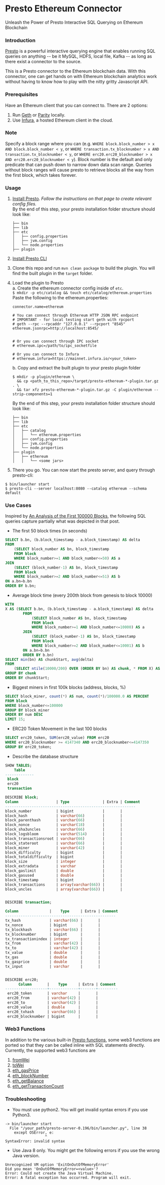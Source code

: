 # Presto Ethereum Connector
Unleash the Power of Presto Interactive SQL Querying on Ethereum Blockchain

### Introduction
[Presto](https://prestodb.io) is a powerful interactive querying engine that enables running SQL queries on anything -- be it MySQL, HDFS, local file, Kafka -- as long as there exist a connector to the source.

This is a Presto connector to the Ethereum blockchain data. With this connector, one can get hands on with Ethereum blockchain analytics work without having to know how to play with the nitty gritty Javascript API.

### Prerequisites
Have an Ethereum client that you can connect to. There are 2 options:
1. Run [Geth](https://github.com/ethereum/go-ethereum) or [Parity](https://github.com/paritytech/parity) locally.
1. Use [Infura](https://infura.io), a hosted Ethereum client in the cloud.    

### Note
Specify a block range where you can (e.g. `WHERE block.block_number > x AND block.block_number < y`, or `WHERE transaction.tx_blocknumber > x AND transaction.tx_blocknumber < y`, or `WHERE erc20.erc20_blocknumber > x AND erc20.erc20_blocknumber < y`). Block number is the default and only predicate that can push down to narrow down data scan range. Queries without block ranges will cause presto to retrieve blocks all the way from the first block, which takes forever. 

### Usage
1. [Install Presto](https://prestodb.io/docs/current/installation/deployment.html). *Follow the instructions on that page to create relevant config files.*  
  By the end of this step, your presto installation folder structure should look like:
    ```
    ├── bin
    ├── lib
    ├── etc
    │   ├── config.properties
    │   ├── jvm.config
    │   └── node.properties
    ├── plugin
    ```
1. [Install Presto CLI](https://prestodb.io/docs/current/installation/cli.html)
1. Clone this repo and run `mvn clean package` to build the plugin. You will find the built plugin in the `target` folder.
1. Load the plugin to Presto  
    a. Create the ethereum connector config inside of `etc`.  
    `$ mkdir -p etc/catalog && touch etc/catalog/ethereum.properties`   
    Paste the following to the ethereum.properties:
    ```
    connector.name=ethereum

    # You can connect through Ethereum HTTP JSON RPC endpoint
    # IMPORTANT - for local testing start geth with rpcport
    # geth --rpc --rpcaddr "127.0.0.1" --rpcport "8545"
    ethereum.jsonrpc=http://localhost:8545/


    # Or you can connect through IPC socket
    # ethereum.ipc=/path/to/ipc_socketfile

    # Or you can connect to Infura
    # ethereum.infura=https://mainnet.infura.io/<your_token>
    ```
    b. Copy and extract the built plugin to your presto plugin folder  
    ```
    $ mkdir -p plugin/ethereum \
      && cp <path_to_this_repo>/target/presto-ethereum-*-plugin.tar.gz . \
      && tar xfz presto-ethereum-*-plugin.tar.gz -C plugin/ethereum --strip-components=1
    ```  

    By the end of this step, your presto installation folder structure should look like:  
      ```
      ├── bin
      ├── lib
      ├── etc
      │   ├── catalog
      │   │   └── ethereum.properties
      │   ├── config.properties
      │   ├── jvm.config
      │   └── node.properties
      ├── plugin
      │   ├── ethereum
      │   │   └── <some jars>
      ```
1. There you go. You can now start the presto server, and query through presto-cli:  
  ```
  $ bin/launcher start
  $ presto-cli --server localhost:8080 --catalog ethereum --schema default
  ```

### Use Cases
Inspired by [An Analysis of the First 100000 Blocks](https://blog.ethereum.org/2015/08/18/frontier-first-100k-blocks/), the following SQL queries capture partially what was depicted in that post.  

- The first 50 block times (in seconds)
```sql
SELECT b.bn, (b.block_timestamp - a.block_timestamp) AS delta
FROM
    (SELECT block_number AS bn, block_timestamp
    FROM block
    WHERE block_number>=1 AND block_number<=50) AS a
JOIN
    (SELECT (block_number-1) AS bn, block_timestamp
    FROM block
    WHERE block_number>=2 AND block_number<=51) AS b
ON a.bn=b.bn
ORDER BY b.bn;
```
- Average block time (every 200th block from genesis to block 10000)
```sql
WITH
X AS (SELECT b.bn, (b.block_timestamp - a.block_timestamp) AS delta
        FROM
            (SELECT block_number AS bn, block_timestamp
            FROM block
            WHERE block_number>=1 AND block_number<=10000) AS a
        JOIN
            (SELECT (block_number-1) AS bn, block_timestamp
            FROM block
            WHERE block_number>=2 AND block_number<=10001) AS b
        ON a.bn=b.bn
        ORDER BY b.bn)
SELECT min(bn) AS chunkStart, avg(delta)
FROM
    (SELECT ntile(10000/200) OVER (ORDER BY bn) AS chunk, * FROM X) AS T
GROUP BY chunk
ORDER BY chunkStart;
```
- Biggest miners in first 100k blocks (address, blocks, %)
```sql
SELECT block_miner, count(*) AS num, count(*)/100000.0 AS PERCENT
FROM block
WHERE block_number<=100000
GROUP BY block_miner
ORDER BY num DESC
LIMIT 15;
```
- ERC20 Token Movement in the last 100 blocks
```sql
SELECT erc20_token, SUM(erc20_value) FROM erc20
WHERE erc20_blocknumber >= 4147340 AND erc20_blocknumber<=4147350
GROUP BY erc20_token;
```
- Describe the database structure
```sql
SHOW TABLES;
    Table
-------------
 block
 erc20
 transaction

DESCRIBE block;
Column                 | Type               | Extra | Comment
-----------------------------------------------------------
block_number           | bigint             |       |
block_hash             | varchar(66)        |       |
block_parenthash       | varchar(66)        |       |
block_nonce            | varchar(18)        |       |
block_sha3uncles       | varchar(66)        |       |
block_logsbloom        | varchar(514)       |       |
block_transactionsroot | varchar(66)        |       |
block_stateroot        | varchar(66)        |       |
block_miner            | varchar(42)        |       |
block_difficulty       | bigint             |       |
block_totaldifficulty  | bigint             |       |
block_size             | integer            |       |
block_extradata        | varchar            |       |
block_gaslimit         | double             |       |
block_gasused          | double             |       |
block_timestamp        | bigint             |       |
block_transactions     | array(varchar(66)) |       |
block_uncles           | array(varchar(66)) |       |


DESCRIBE transaction;

Column              |    Type     | Extra | Comment
--------------------------------------------------
tx_hash             | varchar(66) |       |
tx_nonce            | bigint      |       |
tx_blockhash        | varchar(66) |       |
tx_blocknumber      | bigint      |       |
tx_transactionindex | integer     |       |
tx_from             | varchar(42) |       |
tx_to               | varchar(42) |       |
tx_value            | double      |       |
tx_gas              | double      |       |
tx_gasprice         | double      |       |
tx_input            | varchar     |       |


DESCRIBE erc20;
      Column       |    Type     | Extra | Comment
-------------------+-------------+-------+---------
 erc20_token       | varchar     |       |
 erc20_from        | varchar(42) |       |
 erc20_to          | varchar(42) |       |
 erc20_value       | double      |       |
 erc20_txhash      | varchar(66) |       |
 erc20_blocknumber | bigint      |       |
```

### Web3 Functions
In addition to the various built-in [Presto functions](https://prestodb.io/docs/current/functions.html), some web3 functions are ported so that they can be called inline with SQL statements directly. Currently, the supported web3 functions are
1. [fromWei](https://github.com/ethereum/wiki/wiki/JavaScript-API#web3fromwei)
1. [toWei](https://github.com/ethereum/wiki/wiki/JavaScript-API#web3towei)
1. [eth_gasPrice](https://github.com/ethereum/wiki/wiki/JavaScript-API#web3ethgasprice)
1. [eth_blockNumber](https://github.com/ethereum/wiki/wiki/JavaScript-API#web3ethblocknumber)
1. [eth_getBalance](https://github.com/ethereum/wiki/wiki/JavaScript-API#web3ethgetbalance)
1. [eth_getTransactionCount](https://github.com/ethereum/wiki/wiki/JavaScript-API#web3ethgettransactioncount)

### Troubleshooting

* You must use python2. You will get invalid syntax errors if you use Python3.
```
-> bin/launcher start
  File "/your_path/presto-server-0.196/bin/launcher.py", line 38
    except OSError, e:
                  ^
SyntaxError: invalid syntax
```

* Use Java 8 only. You might get the following errors if you use the wrong Java version.

```
Unrecognized VM option 'ExitOnOutOfMemoryError'
Did you mean 'OnOutOfMemoryError=<value>'?
Error: Could not create the Java Virtual Machine.
Error: A fatal exception has occurred. Program will exit.
```
